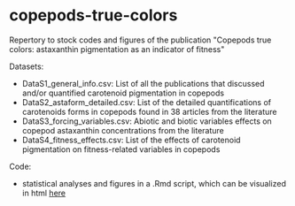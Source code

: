 # copepods-true-colors

Repertory to stock codes and figures of the publication "Copepods true colors: astaxanthin pigmentation as an indicator of fitness"

Datasets:
- DataS1_general_info.csv: List of all the publications that discussed and/or quantified carotenoid pigmentation in copepods
- DataS2_astaform_detailed.csv: List of the detailed quantifications of carotenoids forms in copepods found in 38 articles from the literature
- DataS3_forcing_variables.csv: Abiotic and biotic variables effects on copepod astaxanthin concentrations from the literature
- DataS4_fitness_effects.csv: List of the effects of carotenoid pigmentation on fitness-related variables in copepods

Code:
- statistical analyses and figures in a .Rmd script, which can be visualized in html [here](https://stackoverflow.com/questions/62223418/how-to-center-figure-caption-in-rmarkdown-word-output)
